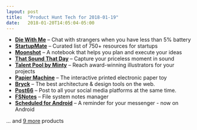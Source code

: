 ```yaml
---
layout: post
title:  "Product Hunt Tech for 2018-01-19"
date:   2018-01-20T14:05:04-05:00
---
```


* **[Die With Me](https://www.producthunt.com/posts/die-with-me?utm_campaign=producthunt-api&utm_medium=api&utm_source=Application%3A+Daily+Digest+RSS+%28ID%3A+3202%29)** – Chat with strangers when you have less than 5% battery
* **[StartupMate](https://www.producthunt.com/posts/startupmate?utm_campaign=producthunt-api&utm_medium=api&utm_source=Application%3A+Daily+Digest+RSS+%28ID%3A+3202%29)** – Curated list of 750+ resources for startups
* **[Moonshot](https://www.producthunt.com/posts/moonshot-2?utm_campaign=producthunt-api&utm_medium=api&utm_source=Application%3A+Daily+Digest+RSS+%28ID%3A+3202%29)** – A notebook that helps you plan and execute your ideas
* **[That Sound That Day](https://www.producthunt.com/posts/that-sound-that-day?utm_campaign=producthunt-api&utm_medium=api&utm_source=Application%3A+Daily+Digest+RSS+%28ID%3A+3202%29)** – Capture your priceless moment in sound
* **[Talent Pool by Minty](https://www.producthunt.com/posts/talent-pool-by-minty?utm_campaign=producthunt-api&utm_medium=api&utm_source=Application%3A+Daily+Digest+RSS+%28ID%3A+3202%29)** – Reach award-winning illustrators for your projects
* **[Papier Machine](https://www.producthunt.com/posts/papier-machine-2?utm_campaign=producthunt-api&utm_medium=api&utm_source=Application%3A+Daily+Digest+RSS+%28ID%3A+3202%29)** – The interactive printed electronic paper toy
* **[Bryck](https://www.producthunt.com/posts/bryck?utm_campaign=producthunt-api&utm_medium=api&utm_source=Application%3A+Daily+Digest+RSS+%28ID%3A+3202%29)** – The best architecture & design tools on the web.
* **[Post66](https://www.producthunt.com/posts/post66?utm_campaign=producthunt-api&utm_medium=api&utm_source=Application%3A+Daily+Digest+RSS+%28ID%3A+3202%29)** – Post to all your social media platforms at the same time.
* **[FSNotes](https://www.producthunt.com/posts/fsnotes?utm_campaign=producthunt-api&utm_medium=api&utm_source=Application%3A+Daily+Digest+RSS+%28ID%3A+3202%29)** – File system notes manager
* **[Scheduled for Android](https://www.producthunt.com/posts/scheduled-for-android?utm_campaign=producthunt-api&utm_medium=api&utm_source=Application%3A+Daily+Digest+RSS+%28ID%3A+3202%29)** – A reminder for your messenger - now on Android

… and [9 more](https://www.producthunt.com/tech) products